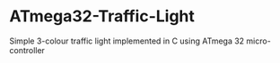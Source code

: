 # ATmega32-Traffic-Light
Simple 3-colour traffic light implemented in C using ATmega 32 micro-controller
